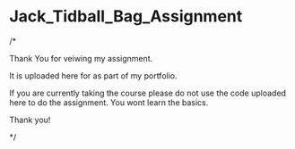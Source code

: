 # Jack_Tidball_Bag_Assignment

/* 

Thank You for veiwing my assignment.

It is uploaded here for as part of my portfolio. 

If you are currently taking the course please do not use the code uploaded here to do the assignment. You wont learn the basics.

Thank you!

*/
